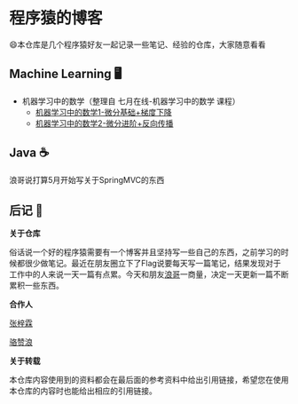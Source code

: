 # 程序猿的博客

:smile:本仓库是几个程序猿好友一起记录一些笔记、经验的仓库，大家随意看看
</br>

## Machine Learning :desktop_computer:

- 机器学习中的数学（整理自 七月在线-机器学习中的数学 课程）
  - [机器学习中的数学1-微分基础+梯度下降](https://github.com/zeelam/blog/blob/master/ml/机器学习中的数学1.md)
  - [机器学习中的数学2-微分进阶+反向传播](https://github.com/zeelam/blog/blob/master/ml/机器学习中的数学2.md)

## Java :coffee:

浪哥说打算5月开始写关于SpringMVC的东西



## 后记 :pencil:

**关于仓库**

俗话说一个好的程序猿需要有一个博客并且坚持写一些自己的东西，之前学习的时候都很少做笔记。最近在朋友圈立下了Flag说要每天写一篇笔记，结果发现对于工作中的人来说一天一篇有点累。今天和朋友[浪哥](https://github.com/luozanlang)一商量，决定一天更新一篇不断累积一些东西。

**合作人**

[张梓霖](https://github.com/zeelam)

[骆赞浪](https://github.com/luozanlang)

**关于转载**

本仓库内容使用到的资料都会在最后面的参考资料中给出引用链接，希望您在使用本仓库的内容时也能给出相应的引用链接。
